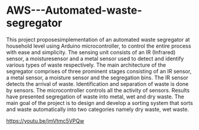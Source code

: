 # AWS---Automated-waste-segregator

This project proposesimplementation of an automated waste segregator at household level using Arduino
microcontroller, to control the entire process with ease and simplicity. The sensing unit consists of an
IR (Infrared) sensor, a moisturesensor and a metal sensor used to detect and identify various types of
waste respectively. The main architecture of the segregator comprises of three prominent stages
consisting of an IR sensor, a metal sensor, a moisture sensor and the segregation bins. The IR sensor
detects the arrival of waste. Identification and separation of waste is done by sensors. The
microcontroller controls all the activity of sensors. Results have presented segregation of waste into
metal, wet and dry waste.
The main goal of the project is to design and develop a sorting system that sorts and waste automatically
into two categories namely dry waste, wet waste.

https://youtu.be/jmVtmc5VPQw
